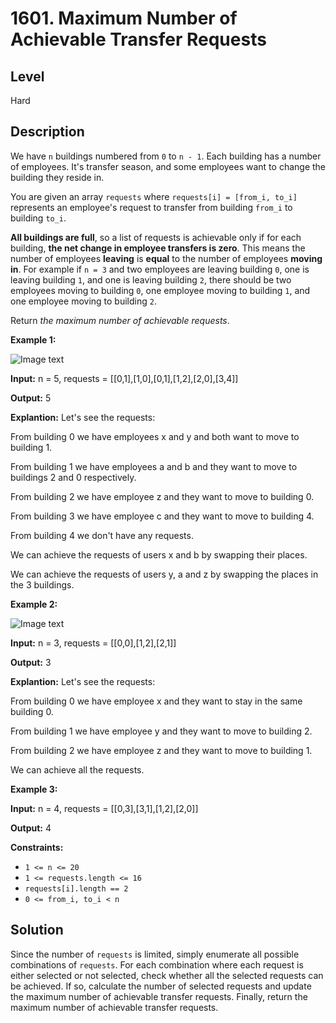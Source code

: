 # 1601. Maximum Number of Achievable Transfer Requests
## Level
Hard

## Description
We have `n` buildings numbered from `0` to `n - 1`. Each building has a number of employees. It's transfer season, and some employees want to change the building they reside in.

You are given an array `requests` where `requests[i] = [from_i, to_i]` represents an employee's request to transfer from building `from_i` to building `to_i`.

**All buildings are full**, so a list of requests is achievable only if for each building, **the net change in employee transfers is zero**. This means the number of employees **leaving** is **equal** to the number of employees **moving in**. For example if `n = 3` and two employees are leaving building `0`, one is leaving building `1`, and one is leaving building `2`, there should be two employees moving to building `0`, one employee moving to building `1`, and one employee moving to building `2`.

Return *the maximum number of achievable requests*.

**Example 1:**

![Image text](https://assets.leetcode.com/uploads/2020/09/10/move1.jpg)

**Input:** n = 5, requests = [[0,1],[1,0],[0,1],[1,2],[2,0],[3,4]]

**Output:** 5

**Explantion:** Let's see the requests:

From building 0 we have employees x and y and both want to move to building 1.

From building 1 we have employees a and b and they want to move to buildings 2 and 0 respectively.

From building 2 we have employee z and they want to move to building 0.

From building 3 we have employee c and they want to move to building 4.

From building 4 we don't have any requests.

We can achieve the requests of users x and b by swapping their places.

We can achieve the requests of users y, a and z by swapping the places in the 3 buildings.

**Example 2:**

![Image text](https://assets.leetcode.com/uploads/2020/09/10/move2.jpg)

**Input:** n = 3, requests = [[0,0],[1,2],[2,1]]

**Output:** 3

**Explantion:** Let's see the requests:

From building 0 we have employee x and they want to stay in the same building 0.

From building 1 we have employee y and they want to move to building 2.

From building 2 we have employee z and they want to move to building 1.

We can achieve all the requests. 

**Example 3:**

**Input:** n = 4, requests = [[0,3],[3,1],[1,2],[2,0]]

**Output:** 4

**Constraints:**

* `1 <= n <= 20`
* `1 <= requests.length <= 16`
* `requests[i].length == 2`
* `0 <= from_i, to_i < n`

## Solution
Since the number of `requests` is limited, simply enumerate all possible combinations of `requests`. For each combination where each request is either selected or not selected, check whether all the selected requests can be achieved. If so, calculate the number of selected requests and update the maximum number of achievable transfer requests. Finally, return the maximum number of achievable transfer requests.

